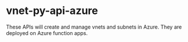 # vnet-py-api-azure
These APIs will create and manage vnets and subnets in Azure.
They are deployed on Azure function apps.
